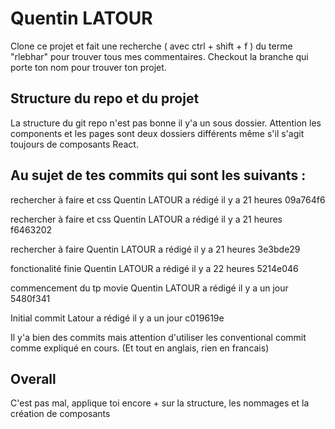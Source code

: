 # Quentin LATOUR

Clone ce projet et fait une recherche ( avec ctrl + shift + f ) du terme "rlebhar" pour trouver tous mes commentaires. Checkout la branche qui porte ton nom pour trouver ton projet.

## Structure du repo et du projet

La structure du git repo n'est pas bonne il y'a un sous dossier.
Attention les components et les pages sont deux dossiers différents même s'il s'agit toujours de composants React.

## Au sujet de tes commits qui sont les suivants :

rechercher à faire et css
Quentin LATOUR a rédigé il y a 21 heures
09a764f6

rechercher à faire et css
Quentin LATOUR a rédigé il y a 21 heures
f6463202

rechercher à faire
Quentin LATOUR a rédigé il y a 21 heures
3e3bde29

fonctionalité finie
Quentin LATOUR a rédigé il y a 22 heures
5214e046

commencement du tp movie
Quentin LATOUR a rédigé il y a un jour
5480f341

Initial commit
Latour a rédigé il y a un jour
c019619e


Il y'a bien des commits mais attention d'utiliser les conventional commit comme expliqué en cours.
(Et tout en anglais, rien en francais)

## Overall

C'est pas mal, applique toi encore + sur la structure, les nommages et la création de composants
